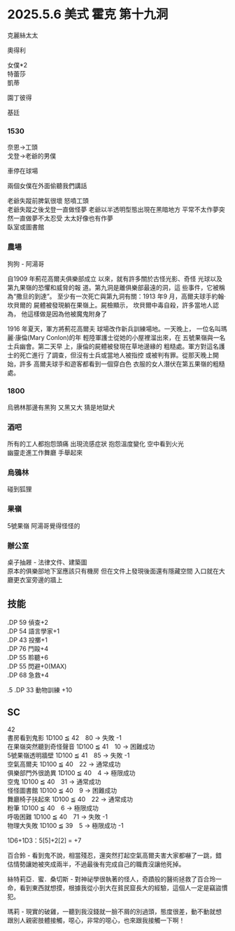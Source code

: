 # 2025.5.6 美式 霍克 第十九洞
克麗絲太太  

奧得利  

女僕*2  
特蕾莎  
凱蒂  

園丁彼得  

基廷  

### 1530
奈恩->工頭  
戈登->老爺的男僕  

車停在球場  

兩個女僕在外面偷聽我們講話  

老爺失蹤前脾氣很壞 怒噴工頭  
老爺失蹤之後戈登一直做怪夢 老爺以半透明型態出現在黑暗地方 平常不太作夢突然一直做夢不太忍受 太太好像也有作夢  
臥室或圖書館  

### 農場
狗狗 - 阿湯哥


自1909 年薊花高爾夫俱樂部成立
以來，就有許多關於古怪光影、奇怪
光球以及第九果嶺的恐懼和威脅的報
道。第九洞是離俱樂部最遠的洞，這
些事件，它被稱為“撒旦的到達”。
至少有一次死亡與第九洞有關：1913
年9 月，高爾夫球手約翰·坎貝爾的
屍體被發現躺在果嶺上。屍檢顯示，
坎貝爾中毒自殺，許多當地人認為，
他這樣做是因為他被魔鬼附身了  

1916 年夏天，軍方將薊花高爾夫
球場改作新兵訓練場地。一天晚上，
一位名叫瑪麗·康倫(Mary Conlon)的年
輕陸軍護士從她的小屋裡溜出來，在
五號果嶺與一名士兵幽會。第二天早
上，康倫的屍體被發現在草地邊緣的
粗糙處。軍方對這名護士的死亡進行
了調查，但沒有士兵或當地人被指控
或被判有罪。從那天晚上開始，許多
高爾夫球手和遊客都看到一個穿白色
衣服的女人潛伏在第五果嶺的粗糙
處。  

### 1800 
烏鴉林那邊有黑狗 又黑又大 猜是地獄犬  

### 酒吧 
所有的工人都抱怨頭痛 出現流感症狀 抱怨溫度變化 空中看到火光   
幽靈走進工作舞廳 手舉起來  


### 烏鴉林
碰到狐狸

### 果嶺
5號果嶺 阿湯哥覺得怪怪的  


### 辦公室 
桌子抽屜 - 法律文件、建築圖  
原本的俱樂部地下室應該只有機房 但在文件上發現後面還有隱藏空間 入口就在大廳更衣室旁邊的牆上  



## 技能  
.DP 59 偵查+2  
.DP 54 語言學家+1  
.DP 43 投擲+1  
.DP 76 鬥毆+4    
.DP 55 聆聽+6    
.DP 55 閃避+0(MAX)    
.DP 68 急救+4    

.5 .DP 33 動物訓練 +10  


## SC  
42    
書房看到鬼影 1D100 ≦ 42　80 → 失敗 -1  
在果嶺突然聽到奇怪聲音 1D100 ≦ 41　10 → 困難成功  
5號果嶺透明牆壁 1D100 ≦ 41　85 → 失敗 -1  
空氣高爾夫 1D100 ≦ 40　22 → 通常成功  
俱樂部門外很詭異 1D100 ≦ 40　4 → 極限成功  
空鬼 1D100 ≦ 40　31 → 通常成功  
怪怪圖書館 1D100 ≦ 40　9 → 困難成功  
舞廳椅子扶起來 1D100 ≦ 40　22 → 通常成功  
粉筆 1D100 ≦ 40　6 → 極限成功  
呼吸困難 1D100 ≦ 40　71 → 失敗 -1  
物理大失敗 1D100 ≦ 39　5 → 極限成功 -1  

1D6+1D3：5[5]+2[2] = +7



百合鈴 - 看到鬼不說，相當殘忍，還突然打起空氣高爾夫害大家都嚇了一跳，錯估情勢讓她被夾成兩半，不過最後有完成自己的職責沒讓他死掉。  

絲特莉亞．蜜．桑切斯 - 對神祕學很執著的怪人，奇蹟般的醫術拯救了百合玲一命，看到東西就想摸，根據我從小到大在貧民窟長大的經驗，這個人一定是竊盜慣犯。  

瑪莉 - 現實的破雞，一聽到我沒錢就一臉不屑的別過頭，態度很差，動不動就想跟別人親密肢體接觸，噁心，非常的噁心，也來跟我接觸一下啊！